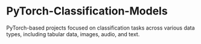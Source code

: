 # PyTorch-Classification-Models
PyTorch-based projects focused on classification tasks across various data types, including tabular data, images, audio, and text.
